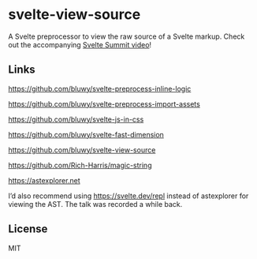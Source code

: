 # svelte-view-source

A Svelte preprocessor to view the raw source of a Svelte markup. Check out the accompanying [Svelte Summit video](https://www.youtube.com/watch?v=glp4iEBTkvQ)!

## Links

https://github.com/bluwy/svelte-preprocess-inline-logic

https://github.com/bluwy/svelte-preprocess-import-assets

https://github.com/bluwy/svelte-js-in-css

https://github.com/bluwy/svelte-fast-dimension

https://github.com/bluwy/svelte-view-source

https://github.com/Rich-Harris/magic-string

https://astexplorer.net

I’d also recommend using https://svelte.dev/repl instead of astexplorer for viewing the AST. The talk was recorded a while back.

## License

MIT

